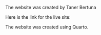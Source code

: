 The website was created by Taner Bertuna

Here is the link for the live site:

The website was created using Quarto.
